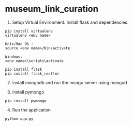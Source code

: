 # museum_link_curation

1. Setup Virtual Environment. Install flask and dependencies.

```
pip install virtualenv
virtualenv <env name>

Unix/Mac OS : 
source <env name>/bin/activate

Windows:
<env name>\scripts\activate

pip install flask
pip install flask_restful
```

2. Install mongodb and run the mongo server using mongod

3. Install pymongo
```
pip install pymongo
```

4. Run the application
```
python app.py
```


